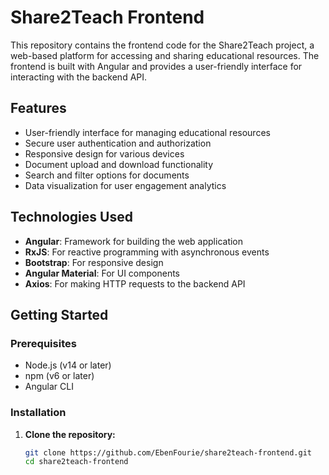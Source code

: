 # Share2Teach Frontend

This repository contains the frontend code for the Share2Teach project, a web-based platform for accessing and sharing educational resources. The frontend is built with Angular and provides a user-friendly interface for interacting with the backend API.

## Features

- User-friendly interface for managing educational resources
- Secure user authentication and authorization
- Responsive design for various devices
- Document upload and download functionality
- Search and filter options for documents
- Data visualization for user engagement analytics

## Technologies Used

- **Angular**: Framework for building the web application
- **RxJS**: For reactive programming with asynchronous events
- **Bootstrap**: For responsive design
- **Angular Material**: For UI components
- **Axios**: For making HTTP requests to the backend API

## Getting Started

### Prerequisites

- Node.js (v14 or later)
- npm (v6 or later)
- Angular CLI

### Installation

1. **Clone the repository:**
   ```bash
   git clone https://github.com/EbenFourie/share2teach-frontend.git
   cd share2teach-frontend
